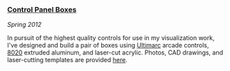 ### [Control Panel Boxes][panels]

*Spring 2012*

In pursuit of the highest quality controls for use in my visualization work, I've designed and build a pair of boxes using [Ultimarc][] arcade controls, [8020][] extruded aluminum, and laser-cut acrylic. Photos, CAD drawings, and laser-cutting templates are provided [here][panels].

[panels]:   panels/index.html
[8020]:     http://8020.net/
[ultimarc]: http://www.ultimarc.com/
